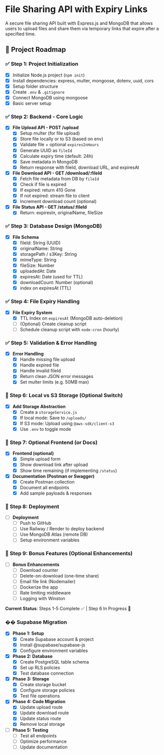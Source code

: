 # File Sharing API with Expiry Links

A secure file sharing API built with Express.js and MongoDB that allows users to upload files and share them via temporary links that expire after a specified time.

## 🚀 Project Roadmap

### ✅ Step 1: Project Initialization
- [x] Initialize Node.js project (`npm init`)
- [x] Install dependencies: express, multer, mongoose, dotenv, uuid, cors
- [x] Setup folder structure
- [x] Create `.env` & `.gitignore`
- [x] Connect MongoDB using mongoose
- [x] Basic server setup

### ✅ Step 2: Backend - Core Logic
- [x] **File Upload API - POST /upload**
  - [x] Setup multer (for file upload)
  - [x] Store file locally or to S3 (based on env)
  - [x] Validate file + optional `expiresInHours`
  - [x] Generate UUID as `fileId`
  - [x] Calculate expiry time (default: 24h)
  - [x] Save metadata in MongoDB
  - [x] Return response with fileId, download URL, and expiresAt

- [x] **File Download API - GET /download/:fileId**
  - [x] Fetch file metadata from DB by `fileId`
  - [x] Check if file is expired
  - [x] If expired: return 410 Gone
  - [x] If not expired: stream file to client
  - [x] Increment download count (optional)

- [x] **File Status API - GET /status/:fileId**
  - [x] Return: expiresIn, originalName, fileSize

### ✅ Step 3: Database Design (MongoDB)
- [x] **File Schema**
  - [x] fileId: String (UUID)
  - [x] originalName: String
  - [x] storagePath / s3Key: String
  - [x] mimeType: String
  - [x] fileSize: Number
  - [x] uploadedAt: Date
  - [x] expiresAt: Date (used for TTL)
  - [x] downloadCount: Number (optional)
  - [x] index on expiresAt (TTL)

### ✅ Step 4: File Expiry Handling
- [x] **File Expiry System**
  - [x] TTL Index on `expiresAt` (MongoDB auto-deletion)
  - [ ] (Optional) Create cleanup script
  - [ ] Schedule cleanup script with `node-cron` (hourly)

### ✅ Step 5: Validation & Error Handling
- [x] **Error Handling**
  - [x] Handle missing file upload
  - [x] Handle expired file
  - [x] Handle invalid fileId
  - [x] Return clean JSON error messages
  - [x] Set multer limits (e.g. 50MB max)

### 🔄 Step 6: Local vs S3 Storage (Optional Switch)
- [x] **Add Storage Abstraction**
  - [x] Create a `storageService.js`
  - [x] If local mode: Save to `/uploads/`
  - [x] If S3 mode: Upload using `@aws-sdk/client-s3`
  - [x] Use `.env` to toggle mode

### 🔄 Step 7: Optional Frontend (or Docs)
- [x] **Frontend (optional)**
  - [x] Simple upload form
  - [x] Show download link after upload
  - [x] Show time remaining (if implementing `/status`)

- [x] **Documentation (Postman or Swagger)**
  - [x] Create Postman collection
  - [x] Document all endpoints
  - [x] Add sample payloads & responses

### 🔄 Step 8: Deployment
- [ ] **Deployment**
  - [ ] Push to GitHub
  - [ ] Use Railway / Render to deploy backend
  - [ ] Use MongoDB Atlas (remote DB)
  - [ ] Setup environment variables

### 🔄 Step 9: Bonus Features (Optional Enhancements)
- [ ] **Bonus Enhancements**
  - [ ] Download counter
  - [ ] Delete-on-download (one-time share)
  - [ ] Email file link (Nodemailer)
  - [ ] Dockerize the app
  - [ ] Rate limiting middleware
  - [ ] Logging with Winston

**Current Status**: Steps 1-5 Complete ✅ | Step 6 In Progress 🔄 

### �� Supabase Migration
- [x] **Phase 1: Setup**
  - [x] Create Supabase account & project
  - [x] Install @supabase/supabase-js
  - [x] Configure environment variables
- [x] **Phase 2: Database**
  - [x] Create PostgreSQL table schema
  - [x] Set up RLS policies
  - [x] Test database connection
- [x] **Phase 3: Storage**
  - [x] Create storage bucket
  - [x] Configure storage policies
  - [x] Test file operations
- [x] **Phase 4: Code Migration**
  - [x] Update upload route
  - [x] Update download route
  - [x] Update status route
  - [x] Remove local storage
- [ ] **Phase 5: Testing**
  - [ ] Test all endpoints
  - [ ] Optimize performance
  - [ ] Update documentation
